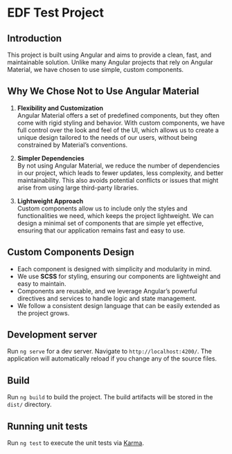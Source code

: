 # EDF Test Project

## Introduction

This project is built using Angular and aims to provide a clean, fast, and maintainable solution. Unlike many Angular projects that rely on Angular Material, we have chosen to use simple, custom components.

## Why We Chose Not to Use Angular Material

1. **Flexibility and Customization**  
   Angular Material offers a set of predefined components, but they often come with rigid styling and behavior. With custom components, we have full control over the look and feel of the UI, which allows us to create a unique design tailored to the needs of our users, without being constrained by Material’s conventions.

2. **Simpler Dependencies**  
   By not using Angular Material, we reduce the number of dependencies in our project, which leads to fewer updates, less complexity, and better maintainability. This also avoids potential conflicts or issues that might arise from using large third-party libraries.

4. **Lightweight Approach**  
   Custom components allow us to include only the styles and functionalities we need, which keeps the project lightweight. We can design a minimal set of components that are simple yet effective, ensuring that our application remains fast and easy to use.

## Custom Components Design

- Each component is designed with simplicity and modularity in mind.
- We use **SCSS** for styling, ensuring our components are lightweight and easy to maintain.
- Components are reusable, and we leverage Angular’s powerful directives and services to handle logic and state management.
- We follow a consistent design language that can be easily extended as the project grows.

## Development server

Run `ng serve` for a dev server. Navigate to `http://localhost:4200/`. The application will automatically reload if you change any of the source files.

## Build

Run `ng build` to build the project. The build artifacts will be stored in the `dist/` directory.

## Running unit tests

Run `ng test` to execute the unit tests via [Karma](https://karma-runner.github.io).
